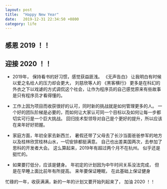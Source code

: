 ```yaml
---
layout: post
title:  "Happy New Year"
date:   2019-12-31 22:34:50 +0800
category: life
---
```


##  感恩 2019 ！！

##  迎接 2020 ！！



- 2019年， 保持看书的好习惯，感觉获益匪浅。 《无声告白》 让我明白有时候以爱之名给人的压力却会更大， 刘慈欣等人的 《黑客横行》 更多是在科幻的外衣之下以戏谑的方式调侃这个社会，让作为程序员的自己感觉原来有些故事是只有程序员才看得懂的。 

- 工作上因为项目而收获很好的认可，同时新的挑战就是如何管理更多的人。 一个好的团队阶梯是必要的，而如何让大家认可同一个目标以及如何让每一步都切实可行是一个巨大挑战。 回归技术型领导对自己是个更好的提升，所以应该在来年好好把握。 

- 家庭方面，年初全家去新西兰， 暑假还带了父母去了长沙当面爸爸参军的地方以及桂林欣赏桂林山水，一切安排都挺满意。 自己也出差美国两次，去参加了思科的开发者大会。 这么算起来，2019年有超过两个月不在杭州。 似乎还是挺忙的。 

- 如果要打低分，应该是健身。 年初定的计划因为中午时间关系没法完成， 但是在早睡上面比前年有所提高。 来年要保证睡眠， 在此基础上保证健身


忙碌的一年，收获满满，新的一年的计划又要开始列起来了， 加油 2020 ！！